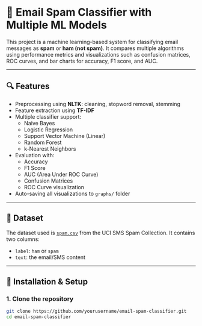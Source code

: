 # 📧 Email Spam Classifier with Multiple ML Models

This project is a machine learning-based system for classifying email messages as **spam** or **ham (not spam)**. It compares multiple algorithms using performance metrics and visualizations such as confusion matrices, ROC curves, and bar charts for accuracy, F1 score, and AUC.

---

## 🔍 Features

- Preprocessing using **NLTK**: cleaning, stopword removal, stemming
- Feature extraction using **TF-IDF**
- Multiple classifier support:
  - Naive Bayes
  - Logistic Regression
  - Support Vector Machine (Linear)
  - Random Forest
  - k-Nearest Neighbors
- Evaluation with:
  - Accuracy
  - F1 Score
  - AUC (Area Under ROC Curve)
  - Confusion Matrices
  - ROC Curve visualization
- Auto-saving all visualizations to `graphs/` folder

---

## 📁 Dataset

The dataset used is [`spam.csv`](https://www.kaggle.com/datasets/uciml/sms-spam-collection-dataset) from the UCI SMS Spam Collection. It contains two columns:
- `label`: `ham` or `spam`
- `text`: the email/SMS content

---

## 🧰 Installation & Setup

### 1. Clone the repository
```bash
git clone https://github.com/yourusername/email-spam-classifier.git
cd email-spam-classifier

